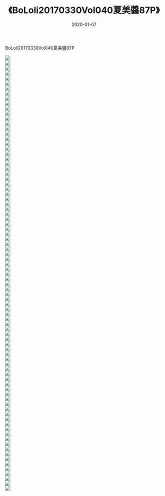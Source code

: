 ﻿---
layout: post
title:  《BoLoli20170330Vol040夏美醬87P》
date:   2020-01-07
img: http://pic.660000.xyz/1:/性感/2020/BoLoli20170330Vol040夏美醬87P/000.jpg
categories: [美女, 清纯, 唯美]
---

BoLoli20170330Vol040夏美醬87P

  ![](http://pic.660000.xyz/1:/性感/2020/BoLoli20170330Vol040夏美醬87P/001.jpg) <br> ![](http://pic.660000.xyz/1:/性感/2020/BoLoli20170330Vol040夏美醬87P/002.jpg) <br> ![](http://pic.660000.xyz/1:/性感/2020/BoLoli20170330Vol040夏美醬87P/003.jpg) <br> ![](http://pic.660000.xyz/1:/性感/2020/BoLoli20170330Vol040夏美醬87P/004.jpg) <br> ![](http://pic.660000.xyz/1:/性感/2020/BoLoli20170330Vol040夏美醬87P/005.jpg) <br> ![](http://pic.660000.xyz/1:/性感/2020/BoLoli20170330Vol040夏美醬87P/006.jpg) <br> ![](http://pic.660000.xyz/1:/性感/2020/BoLoli20170330Vol040夏美醬87P/007.jpg) <br> ![](http://pic.660000.xyz/1:/性感/2020/BoLoli20170330Vol040夏美醬87P/008.jpg) <br> ![](http://pic.660000.xyz/1:/性感/2020/BoLoli20170330Vol040夏美醬87P/009.jpg) <br> ![](http://pic.660000.xyz/1:/性感/2020/BoLoli20170330Vol040夏美醬87P/010.jpg) <br> ![](http://pic.660000.xyz/1:/性感/2020/BoLoli20170330Vol040夏美醬87P/011.jpg) <br> ![](http://pic.660000.xyz/1:/性感/2020/BoLoli20170330Vol040夏美醬87P/012.jpg) <br> ![](http://pic.660000.xyz/1:/性感/2020/BoLoli20170330Vol040夏美醬87P/013.jpg) <br> ![](http://pic.660000.xyz/1:/性感/2020/BoLoli20170330Vol040夏美醬87P/014.jpg) <br> ![](http://pic.660000.xyz/1:/性感/2020/BoLoli20170330Vol040夏美醬87P/015.jpg) <br> ![](http://pic.660000.xyz/1:/性感/2020/BoLoli20170330Vol040夏美醬87P/016.jpg) <br> ![](http://pic.660000.xyz/1:/性感/2020/BoLoli20170330Vol040夏美醬87P/017.jpg) <br> ![](http://pic.660000.xyz/1:/性感/2020/BoLoli20170330Vol040夏美醬87P/018.jpg) <br> ![](http://pic.660000.xyz/1:/性感/2020/BoLoli20170330Vol040夏美醬87P/019.jpg) <br> ![](http://pic.660000.xyz/1:/性感/2020/BoLoli20170330Vol040夏美醬87P/020.jpg) <br> ![](http://pic.660000.xyz/1:/性感/2020/BoLoli20170330Vol040夏美醬87P/021.jpg) <br> ![](http://pic.660000.xyz/1:/性感/2020/BoLoli20170330Vol040夏美醬87P/022.jpg) <br> ![](http://pic.660000.xyz/1:/性感/2020/BoLoli20170330Vol040夏美醬87P/023.jpg) <br> ![](http://pic.660000.xyz/1:/性感/2020/BoLoli20170330Vol040夏美醬87P/024.jpg) <br> ![](http://pic.660000.xyz/1:/性感/2020/BoLoli20170330Vol040夏美醬87P/025.jpg) <br> ![](http://pic.660000.xyz/1:/性感/2020/BoLoli20170330Vol040夏美醬87P/026.jpg) <br> ![](http://pic.660000.xyz/1:/性感/2020/BoLoli20170330Vol040夏美醬87P/027.jpg) <br> ![](http://pic.660000.xyz/1:/性感/2020/BoLoli20170330Vol040夏美醬87P/028.jpg) <br> ![](http://pic.660000.xyz/1:/性感/2020/BoLoli20170330Vol040夏美醬87P/029.jpg) <br> ![](http://pic.660000.xyz/1:/性感/2020/BoLoli20170330Vol040夏美醬87P/030.jpg) <br> ![](http://pic.660000.xyz/1:/性感/2020/BoLoli20170330Vol040夏美醬87P/031.jpg) <br> ![](http://pic.660000.xyz/1:/性感/2020/BoLoli20170330Vol040夏美醬87P/032.jpg) <br> ![](http://pic.660000.xyz/1:/性感/2020/BoLoli20170330Vol040夏美醬87P/033.jpg) <br> ![](http://pic.660000.xyz/1:/性感/2020/BoLoli20170330Vol040夏美醬87P/034.jpg) <br> ![](http://pic.660000.xyz/1:/性感/2020/BoLoli20170330Vol040夏美醬87P/035.jpg) <br> ![](http://pic.660000.xyz/1:/性感/2020/BoLoli20170330Vol040夏美醬87P/036.jpg) <br> ![](http://pic.660000.xyz/1:/性感/2020/BoLoli20170330Vol040夏美醬87P/037.jpg) <br> ![](http://pic.660000.xyz/1:/性感/2020/BoLoli20170330Vol040夏美醬87P/038.jpg) <br> ![](http://pic.660000.xyz/1:/性感/2020/BoLoli20170330Vol040夏美醬87P/039.jpg) <br> ![](http://pic.660000.xyz/1:/性感/2020/BoLoli20170330Vol040夏美醬87P/040.jpg) <br> ![](http://pic.660000.xyz/1:/性感/2020/BoLoli20170330Vol040夏美醬87P/041.jpg) <br> ![](http://pic.660000.xyz/1:/性感/2020/BoLoli20170330Vol040夏美醬87P/042.jpg) <br> ![](http://pic.660000.xyz/1:/性感/2020/BoLoli20170330Vol040夏美醬87P/043.jpg) <br> ![](http://pic.660000.xyz/1:/性感/2020/BoLoli20170330Vol040夏美醬87P/044.jpg) <br> ![](http://pic.660000.xyz/1:/性感/2020/BoLoli20170330Vol040夏美醬87P/045.jpg) <br> ![](http://pic.660000.xyz/1:/性感/2020/BoLoli20170330Vol040夏美醬87P/046.jpg) <br> ![](http://pic.660000.xyz/1:/性感/2020/BoLoli20170330Vol040夏美醬87P/047.jpg) <br> ![](http://pic.660000.xyz/1:/性感/2020/BoLoli20170330Vol040夏美醬87P/048.jpg) <br> ![](http://pic.660000.xyz/1:/性感/2020/BoLoli20170330Vol040夏美醬87P/049.jpg) <br> ![](http://pic.660000.xyz/1:/性感/2020/BoLoli20170330Vol040夏美醬87P/050.jpg) <br> ![](http://pic.660000.xyz/1:/性感/2020/BoLoli20170330Vol040夏美醬87P/051.jpg) <br> ![](http://pic.660000.xyz/1:/性感/2020/BoLoli20170330Vol040夏美醬87P/052.jpg) <br> ![](http://pic.660000.xyz/1:/性感/2020/BoLoli20170330Vol040夏美醬87P/053.jpg) <br> ![](http://pic.660000.xyz/1:/性感/2020/BoLoli20170330Vol040夏美醬87P/054.jpg) <br> ![](http://pic.660000.xyz/1:/性感/2020/BoLoli20170330Vol040夏美醬87P/055.jpg) <br> ![](http://pic.660000.xyz/1:/性感/2020/BoLoli20170330Vol040夏美醬87P/056.jpg) <br> ![](http://pic.660000.xyz/1:/性感/2020/BoLoli20170330Vol040夏美醬87P/057.jpg) <br> ![](http://pic.660000.xyz/1:/性感/2020/BoLoli20170330Vol040夏美醬87P/058.jpg) <br> ![](http://pic.660000.xyz/1:/性感/2020/BoLoli20170330Vol040夏美醬87P/059.jpg) <br> ![](http://pic.660000.xyz/1:/性感/2020/BoLoli20170330Vol040夏美醬87P/060.jpg) <br> ![](http://pic.660000.xyz/1:/性感/2020/BoLoli20170330Vol040夏美醬87P/061.jpg) <br> ![](http://pic.660000.xyz/1:/性感/2020/BoLoli20170330Vol040夏美醬87P/062.jpg) <br> ![](http://pic.660000.xyz/1:/性感/2020/BoLoli20170330Vol040夏美醬87P/063.jpg) <br> ![](http://pic.660000.xyz/1:/性感/2020/BoLoli20170330Vol040夏美醬87P/064.jpg) <br> ![](http://pic.660000.xyz/1:/性感/2020/BoLoli20170330Vol040夏美醬87P/065.jpg) <br> ![](http://pic.660000.xyz/1:/性感/2020/BoLoli20170330Vol040夏美醬87P/066.jpg) <br> ![](http://pic.660000.xyz/1:/性感/2020/BoLoli20170330Vol040夏美醬87P/067.jpg) <br> ![](http://pic.660000.xyz/1:/性感/2020/BoLoli20170330Vol040夏美醬87P/068.jpg) <br> ![](http://pic.660000.xyz/1:/性感/2020/BoLoli20170330Vol040夏美醬87P/069.jpg) <br> ![](http://pic.660000.xyz/1:/性感/2020/BoLoli20170330Vol040夏美醬87P/070.jpg) <br> ![](http://pic.660000.xyz/1:/性感/2020/BoLoli20170330Vol040夏美醬87P/071.jpg) <br> ![](http://pic.660000.xyz/1:/性感/2020/BoLoli20170330Vol040夏美醬87P/072.jpg) <br> ![](http://pic.660000.xyz/1:/性感/2020/BoLoli20170330Vol040夏美醬87P/073.jpg) <br> ![](http://pic.660000.xyz/1:/性感/2020/BoLoli20170330Vol040夏美醬87P/074.jpg) <br> ![](http://pic.660000.xyz/1:/性感/2020/BoLoli20170330Vol040夏美醬87P/075.jpg) <br> ![](http://pic.660000.xyz/1:/性感/2020/BoLoli20170330Vol040夏美醬87P/076.jpg) <br> ![](http://pic.660000.xyz/1:/性感/2020/BoLoli20170330Vol040夏美醬87P/077.jpg) <br> ![](http://pic.660000.xyz/1:/性感/2020/BoLoli20170330Vol040夏美醬87P/078.jpg) <br> ![](http://pic.660000.xyz/1:/性感/2020/BoLoli20170330Vol040夏美醬87P/079.jpg) <br> ![](http://pic.660000.xyz/1:/性感/2020/BoLoli20170330Vol040夏美醬87P/080.jpg) <br> ![](http://pic.660000.xyz/1:/性感/2020/BoLoli20170330Vol040夏美醬87P/081.jpg) <br> ![](http://pic.660000.xyz/1:/性感/2020/BoLoli20170330Vol040夏美醬87P/082.jpg) <br> ![](http://pic.660000.xyz/1:/性感/2020/BoLoli20170330Vol040夏美醬87P/083.jpg) <br> ![](http://pic.660000.xyz/1:/性感/2020/BoLoli20170330Vol040夏美醬87P/084.jpg) <br> ![](http://pic.660000.xyz/1:/性感/2020/BoLoli20170330Vol040夏美醬87P/085.jpg) <br> ![](http://pic.660000.xyz/1:/性感/2020/BoLoli20170330Vol040夏美醬87P/086.jpg) <br> ![](http://pic.660000.xyz/1:/性感/2020/BoLoli20170330Vol040夏美醬87P/087.jpg) <br>